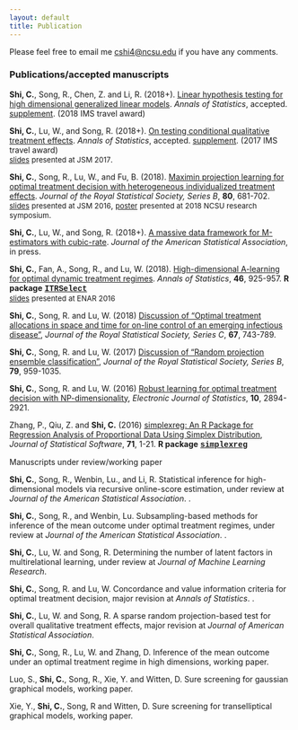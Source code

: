 ```yaml
---
layout: default
title: Publication
---
```


<!---### Publication-->

Please feel free to email me <cshi4@ncsu.edu> if you have any comments. 

### Publications/accepted manuscripts
**Shi, C.**, Song, R., Chen, Z. and Li, R. (2018+). [Linear hypothesis testing for high dimensional generalized linear models](./paper/hdlineartest.pdf). 
_Annals of Statistics_, accepted. [supplement](./paper/supphdlineartest.pdf). (2018 IMS travel award)

**Shi, C.**, Lu, W., and Song, R. (2018+). [On testing conditional qualitative treatment effects](./paper/CQTEaccept.pdf). _Annals of Statistics_, accepted. 
[supplement](./paper/suppCQTEaccept.pdf). (2017 IMS travel award) <br/> [<font size="2.5">slides</font>](./slides/JSM2017.pdf) <font size="2.5">presented at JSM 2017</font>.

**Shi, C.**, Song, R., Lu, W., and Fu, B. (2018). [Maximin projection learning for optimal treatment decision with heterogeneous individualized treatment effects](https://rss.onlinelibrary.wiley.com/doi/abs/10.1111/rssb.12273). _Journal of the Royal Statistical Society, Series B_, **80**, 681-702.
<br/> [<font size="2.5">slides</font>](./slides/JSM2016.pdf) <font size="2.5">presented at JSM 2016</font>, [<font size="2.5">poster</font>](./slides/NCSU2018.pdf) <font size="2.5">presented at 2018 NCSU research symposium</font>. 

**Shi, C.**, Lu, W., and Song, R. (2018+). [A massive data framework for M-estimators with cubic-rate](https://www.tandfonline.com/doi/full/10.1080/01621459.2017.1360779). _Journal of the American Statistical Association_, in press.

**Shi, C.**, Fan, A., Song, R., and Lu, W. (2018). [High-dimensional A-learning for optimal dynamic treatment regimes](https://projecteuclid.org/euclid.aos/1525313071). _Annals of Statistics_, **46**, 925-957.
**R package** [<span style="font-family:courier;">**ITRSelect**</span>](https://cran.r-project.org/web/packages/ITRSelect/index.html) <br/> [<font size="2.5">slides</font>](./slides/ENAR2016spring.pdf) <font size="2.5">presented at ENAR 2016</font>

**Shi, C.**, Song, R. and Lu, W. (2018) [Discussion of “Optimal treatment allocations in space and time for on-line control of an emerging infectious disease”](https://rss.onlinelibrary.wiley.com/doi/10.1111/rssc.12266), _Journal of the Royal Statistical Society, Series C_, **67**, 743-789.

**Shi, C.**, Song, R. and Lu, W. (2017) [Discussion of “Random projection ensemble classification”](https://rss.onlinelibrary.wiley.com/doi/full/10.1111/rssb.12228), _Journal of the Royal Statistical Society, Series B_, **79**, 959-1035.

**Shi, C.**, Song, R. and Lu, W. (2016) [Robust learning for optimal treatment decision with NP-dimensionality](https://projecteuclid.org/euclid.ejs/1476368559), _Electronic Journal of Statistics_, **10**, 2894-2921.

Zhang, P., Qiu, Z. and **Shi, C.** (2016) [simplexreg: An R Package for Regression Analysis of Proportional Data Using Simplex Distribution](https://www.jstatsoft.org/article/view/v071i11), _Journal of Statistical Software_, **71**, 1-21.
**R package** [<span style="font-family:courier;">**simplexreg**</span>](https://cran.r-project.org/web/packages/simplexreg/index.html)

Manuscripts under review/working paper

**Shi, C.**, Song, R., Wenbin, Lu., and Li, R. Statistical inference for high-dimensional models via recursive online-score estimation, under review at _Journal of the American Statistical
Association_. <!---###[supplement](./paper/suppHDCI.pdf)-->.

**Shi, C.**, Song, R., and Wenbin, Lu. Subsampling-based methods for inference of the mean outcome under optimal treatment regimes, under review at _Journal of the American
Statistical Association_. <!---###[supplement](./paper/suppsubagging.pdf)-->. 

**Shi, C.**, Lu, W. and Song, R. Determining the number of latent factors in multirelational learning, under review at _Journal of Machine Learning Research_.

**Shi, C.**, Song, R. and Lu, W. Concordance and value information criteria for optimal treatment decision, major revision at _Annals of Statistics_. <!---###[supplement](./paper/suppCVIC4.pdf)-->.

**Shi, C.**, Lu, W. and Song, R. A sparse random projection-based test for overall qualitative treatment effects, major revision at _Journal of American Statistical Association_. <!---###[supplement](./paper/suppOQTE.pdf)-->

**Shi, C.**, Song, R., Lu, W. and Zhang, D. Inference of the mean outcome under an optimal treatment regime in high dimensions, working paper. <!---###[supplement](./paper/suppAIPWE.pdf)-->

Luo, S., **Shi, C.**, Song, R., Xie, Y. and Witten, D. Sure screening for gaussian graphical models, working paper. <!---###[supplement](./paper/suppGRASS.pdf)-->

Xie, Y., **Shi, C.**, Song, R and Witten, D. Sure screening for transelliptical graphical models, working paper.

